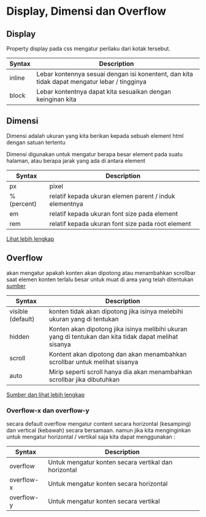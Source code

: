 # Display, Dimensi dan Overflow


## Display

Property display pada css mengatur perilaku dari kotak tersebut.

| Syntax | Description                                                                                  |
| ------ | -------------------------------------------------------------------------------------------- |
| inline | Lebar kontennya sesuai dengan isi konentent, dan kita tidak dapat mengatur lebar / tingginya |
| block  | Lebar kontentnya dapat kita sesuaikan dengan keinginan kita                                  |


## Dimensi

Dimensi adalah ukuran yang kita berikan kepada sebuah element html dengan satuan tertentu

Dimensi digunakan untuk mengatur berapa besar element pada suatu halaman, atau berapa jarak yang ada di antara element

| Syntax       | Description                                            |
| ------------ | ------------------------------------------------------ |
| px           | pixel                                                  |
| %  (percent) | relatif kepada ukuran elemen parent / induk elementnya |
| em           | relatif kepada ukuran font size pada element           |
| rem          | relatif kepada ukuran font size pada root element      |

[Lihat lebih lengkap](https://www.w3schools.com/cssref/css_units.asp)


## Overflow

akan mengatur apakah konten akan dipotong atau menambahkan scrollbar saat elemen konten terlalu besar untuk muat di area yang telah ditentukan
[sumber](https://dosenit.com/css/overflow-di-css#:~:text=Overflow%20pada%20CSS-,CSS%20Overflow,di%20area%20yang%20telah%20ditentukan.)


| Syntax            | Description                                                                                             |
| ----------------- | ------------------------------------------------------------------------------------------------------- |
| visible (default) | konten tidak akan dipotong jika isinya melebihi ukuran yang di tentukan                                 |
| hidden            | Konten akan dipotong jika isinya melibihi ukuran yang di tentukan  dan kita tidak dapat melihat sisanya |
| scroll            | Kontent akan dipotong dan akan menambahkan scrollbar untuk melihat sisanya                              |
| auto              | Mirip seperti scroll hanya dia akan menambahkan scrollbar jika dibutuhkan                               |

[Sumber dan lihat lebih lengkap](https://www.w3schools.com/css/css_overflow.asp)


### Overflow-x dan overflow-y

secara default overflow mengatur content secara horizontal (kesamping) dan vertical (kebawah) secara bersamaan.
namun jika kita menginginkan untuk mengatur horizontal / vertikal saja kita dapat menggunakan :

| Syntax     | Description                                          |
| ---------- | ---------------------------------------------------- |
| overflow   | Untuk mengatur konten secara vertikal dan horizontal |
| overflow-x | Untuk mengatur konten secara horizontal              |
| overflow-y | Untuk mengatur konten secara vertikal                |
